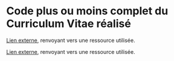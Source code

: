 # Code plus ou moins complet du Curriculum Vitae réalisé

[Lien externe](https://fonts.googleapis.com/css?family=Press+Start+2P), renvoyant vers une ressource utilisée.

[Lien externe](https://unpkg.com/nes.css/css/nes.css), renvoyant vers une ressource utilisée.
